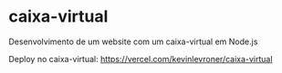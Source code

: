 # caixa-virtual

Desenvolvimento de um website com um caixa-virtual em Node.js

Deploy no caixa-virtual: https://vercel.com/kevinlevroner/caixa-virtual
